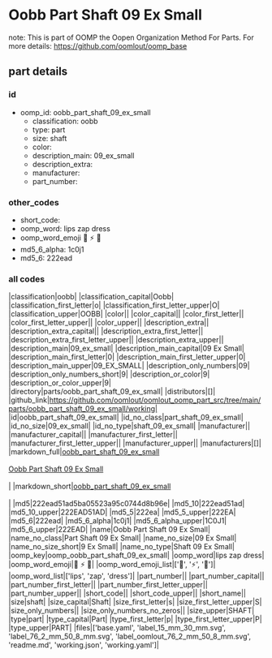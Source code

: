 # Oobb Part Shaft 09 Ex Small  

note: This is part of OOMP the Oopen Organization Method For Parts. For more details: https://github.com/oomlout/oomp_base

##  part details





### id
* oomp_id: oobb_part_shaft_09_ex_small
  * classification: oobb
  * type: part
  * size: shaft
  * color: 
  * description_main: 09_ex_small
  * description_extra: 
  * manufacturer: 
  * part_number: 

### other_codes
* short_code: 
* oomp_word: lips zap dress
* oomp_word_emoji :lips: :zap: :dress:
* md5_6_alpha: 1c0j1
* md5_6: 222ead

### all codes 
|classification|oobb|
|classification_capital|Oobb|
|classification_first_letter|o|
|classification_first_letter_upper|O|
|classification_upper|OOBB|
|color||
|color_capital||
|color_first_letter||
|color_first_letter_upper||
|color_upper||
|description_extra||
|description_extra_capital||
|description_extra_first_letter||
|description_extra_first_letter_upper||
|description_extra_upper||
|description_main|09_ex_small|
|description_main_capital|09 Ex Small|
|description_main_first_letter|0|
|description_main_first_letter_upper|0|
|description_main_upper|09_EX_SMALL|
|description_only_numbers|09|
|description_only_numbers_short|9|
|description_or_color|9|
|description_or_color_upper|9|
|directory|parts/oobb_part_shaft_09_ex_small|
|distributors|[]|
|github_link|https://github.com/oomlout/oomlout_oomp_part_src/tree/main/parts/oobb_part_shaft_09_ex_small/working|
|id|oobb_part_shaft_09_ex_small|
|id_no_class|part_shaft_09_ex_small|
|id_no_size|09_ex_small|
|id_no_type|shaft_09_ex_small|
|manufacturer||
|manufacturer_capital||
|manufacturer_first_letter||
|manufacturer_first_letter_upper||
|manufacturer_upper||
|manufacturers|[]|
|markdown_full|[oobb_part_shaft_09_ex_small](https://github.com/oomlout/oomlout_oomp_part_src/tree/main/parts/oobb_part_shaft_09_ex_small/working)<br>[](https://github.com/oomlout/oomlout_oomp_part_src/tree/main/parts/oobb_part_shaft_09_ex_small/working)<br>[Oobb Part Shaft 09 Ex Small](https://github.com/oomlout/oomlout_oomp_part_src/tree/main/parts/oobb_part_shaft_09_ex_small/working)<br><br>|
|markdown_short|[oobb_part_shaft_09_ex_small](https://github.com/oomlout/oomlout_oomp_part_src/tree/main/parts/oobb_part_shaft_09_ex_small/working)<br><br>|
|md5|222ead51ad5ba05523a95c0744d8b96e|
|md5_10|222ead51ad|
|md5_10_upper|222EAD51AD|
|md5_5|222ea|
|md5_5_upper|222EA|
|md5_6|222ead|
|md5_6_alpha|1c0j1|
|md5_6_alpha_upper|1C0J1|
|md5_6_upper|222EAD|
|name|Oobb Part Shaft 09 Ex Small|
|name_no_class|Part Shaft 09 Ex Small|
|name_no_size|09 Ex Small|
|name_no_size_short|9 Ex Small|
|name_no_type|Shaft 09 Ex Small|
|oomp_key|oomp_oobb_part_shaft_09_ex_small|
|oomp_word|lips zap dress|
|oomp_word_emoji|:lips: :zap: :dress:|
|oomp_word_emoji_list|[':lips:', ':zap:', ':dress:']|
|oomp_word_list|['lips', 'zap', 'dress']|
|part_number||
|part_number_capital||
|part_number_first_letter||
|part_number_first_letter_upper||
|part_number_upper||
|short_code||
|short_code_upper||
|short_name||
|size|shaft|
|size_capital|Shaft|
|size_first_letter|s|
|size_first_letter_upper|S|
|size_only_numbers||
|size_only_numbers_no_zeros||
|size_upper|SHAFT|
|type|part|
|type_capital|Part|
|type_first_letter|p|
|type_first_letter_upper|P|
|type_upper|PART|
|files|['base.yaml', 'label_15_mm_30_mm.svg', 'label_76_2_mm_50_8_mm.svg', 'label_oomlout_76_2_mm_50_8_mm.svg', 'readme.md', 'working.json', 'working.yaml']|
